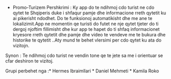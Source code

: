 * Promo-Turizem
Pershkrimi : Ky app do te ndihmoj cdo turist ne cdo qytet te Shqiperis duke i shfaqur pamje dhe informacione rreth qytetit ku ai pikerisht ndodhet. Do te funksionoj automatikisht dhe me ane te lokalizimit.App ne momentin qe turisti do futet ne nje qytet tjeter do ti dergoj njoftim fillimisht dhe kur app te hapet do ti shfaq informacionet kryesore rreth qytetit dhe pamje dhe video te vendeve me te bukura dhe historike te qytetit ..Aty mund te behet vlersimi per cdo qytet ku ata do vizitojn.

Synon : Te ndihmoj cdo turist ne vendin tone qe te jete sa me i orientuar se cfar deshiron te vizitoj.

Grupi perbehet nga :* Hermes Ibraimllari
                    * Daniel Mehmeti 
                    * Kamila Roko
